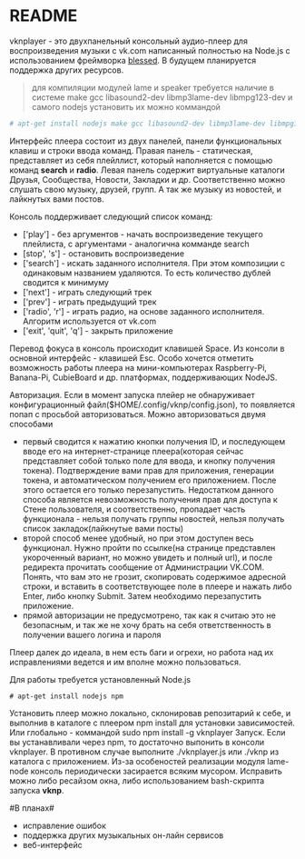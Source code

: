 # README #

vknplayer - это двухпанельный консольный аудио-плеер для воспроизведения музыки с vk.com написанный полностью на Node.js с использованием фреймворка [blessed]. В будущем планируется поддержка других ресурсов.

> для компиляции модулей lame и speaker требуется наличие в системе make gcc libasound2-dev libmp3lame-dev libmpg123-dev и самого nodejs
> установить их можно коммандой
```sh
# apt-get install nodejs make gcc libasound2-dev libmp3lame-dev libmpg123-dev
```

Интерфейс плеера состоит из двух панелей, панели функциональных клавиш и строки ввода команд. Правая панель - статическая, представляет
из себя плейллист, который наполняется с помощью команд **search** и **radio**.
Левая панель содержит виртуальные каталоги Друзья, Сообщества, Новости, Закладки и др.
Соответственно можно слушать свою музыку, друзей, групп. А так же музыку из новостей, и лайкнутых вами постов.

Консоль поддерживает следующий список команд:
* ['play'] - без аргументов - начать воспроизведение текущего плейлиста, с аргументами - аналогична комманде search
* [stop', 's'] - остановить воспроизведение
* ['search'] - искать заданного исполнителя. При этом композиции с одинаковым названием удаляются. То есть количество дублей сводится к минимуму
* ['next'] - играть следующий трек
* ['prev'] - играть предыдущий трек
* ['radio', 'r'] - играть радио, на основе заданного исполнителя. Алгоритм используется от vk.com
* ['exit', 'quit', 'q'] - закрыть приложение

Перевод фокуса в консоль происходит клавишей Space. Из консоли в основной интерфейс - клавишей Esc.
Особо хочется отметить возможность работы плеера на мини-компьютерах Raspberry-Pi, Banana-Pi, CubieBoard и др. платформах, поддерживающих NodeJS.

Авторизация. Если в момент запуска плейер не обнаруживает конфигурационный файл($HOME/.config/vknp/config.json), то появляется попап с просьбой авторизоваться. Можно авторизоваться двумя способами
* первый сводится к нажатию кнопки получения ID, и последующем вводе его на интернет-странице плеера(которая сейчас представляет собой только поле для ввода, и кнопку получения токена). Подтверждение вами прав для приложения, генерации токена, и автоматическом получением его приложением. После этого остается его только перезапустить. Недостатком данного способа является невозможность получения прав для доступа к Стене пользователя, и соответственно, пропадает часть функционала -  нельзя получать группы новостей, нельзя получать список закладок(лайкнутые вами посты)
* второй способ менее удобный, но при этом доступен весь функционал. Нужно пройти по ссылке(на странице представлен укороченный вариант, но можно увидеть и полный url), и после редиректа прочитать сообщение от Администрации VK.COM. Понять, что вам это не грозит, скопировать содержимое адресной строки, и вставить в соответствующее поле в плеере и нажать либо Enter, либо кнопку Submit. Затем необходимо перезапустить приложение.
* прямой авторизации не предусмотрено, так как я считаю это не безопасным, и так же не хочу брать на себя ответственность в получении вашего логина и пароля

Плеер далек до идеала, в нем есть баги и огрехи, но работа над их исправлениями ведется и им вполне можно пользоваться.

Для работы требуется установленный Node.js
```
# apt-get install nodejs npm
```

Установить плеер можно локально, склонировав репозитарий к себе, и выполнив в каталоге с плеером npm install для установки зависимостей. Или глобально - коммандой sudo npm install -g vknplayer
Запуск. Если вы устанавливали через npm, то достаточно выпонить в консоли vknplayer. В противном случае выполните ./vknplayer.js или ./vknp из каталога с приложением. 
Из-за особеностей реализации модуля lame-node консоль периодически засирается всяким мусором. Исправить можно либо ресайзом окна, либо использованием bash-скрипта запуска **vknp**.

#В планах#

* исправление ошибок
* поддержка других музыкальных он-лайн сервисов
* веб-интерфейс

[blessed]:https://github.com/chjj/blessed
